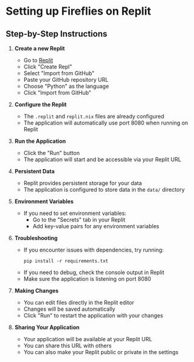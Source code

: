 # Setting up Fireflies on Replit

## Step-by-Step Instructions

1. **Create a new Replit**
   - Go to [Replit](https://replit.com)
   - Click "Create Repl"
   - Select "Import from GitHub"
   - Paste your GitHub repository URL
   - Choose "Python" as the language
   - Click "Import from GitHub"

2. **Configure the Replit**
   - The `.replit` and `replit.nix` files are already configured
   - The application will automatically use port 8080 when running on Replit

3. **Run the Application**
   - Click the "Run" button
   - The application will start and be accessible via your Replit URL

4. **Persistent Data**
   - Replit provides persistent storage for your data
   - The application is configured to store data in the `data/` directory

5. **Environment Variables**
   - If you need to set environment variables:
     - Go to the "Secrets" tab in your Replit
     - Add key-value pairs for any environment variables

6. **Troubleshooting**
   - If you encounter issues with dependencies, try running:
     ```
     pip install -r requirements.txt
     ```
   - If you need to debug, check the console output in Replit
   - Make sure the application is listening on port 8080

7. **Making Changes**
   - You can edit files directly in the Replit editor
   - Changes will be saved automatically
   - Click "Run" to restart the application with your changes

8. **Sharing Your Application**
   - Your application will be available at your Replit URL
   - You can share this URL with others
   - You can also make your Replit public or private in the settings